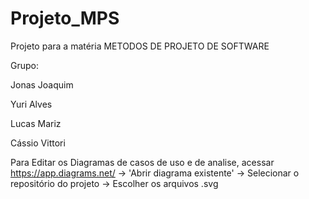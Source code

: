 # Projeto_MPS
Projeto para a matéria METODOS DE PROJETO DE SOFTWARE

Grupo:

Jonas Joaquim

Yuri Alves

Lucas Mariz

Cássio Vittori

Para Editar os Diagramas de casos de uso e de analise, acessar https://app.diagrams.net/ -> 'Abrir diagrama existente' -> Selecionar o repositório do projeto -> Escolher os arquivos .svg
